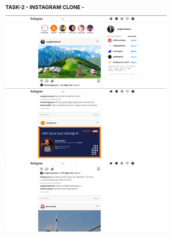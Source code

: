 ### TASK-2 - INSTAGRAM CLONE -

![ Instagram-Page](./src/project.png)
![ Instagram-Page](./src/project-1.png)
![ Instagram-Page](./src/project-2.png)

